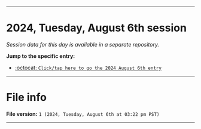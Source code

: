
***

# 2024, Tuesday, August 6th session

_Session data for this day is available in a separate repository._

**Jump to the specific entry:**

- [:octocat: `Click/tap here to go the 2024 August 6th entry`](https://github.com/seanpm2001/SeansLifeArchive_Images_TinyTower_Y2024/tree/SeansLifeArchive_Images_TinyTower_Y2024_Main-dev/2024/08_August/06/)

***

# File info

**File version:** `1 (2024, Tuesday, August 6th at 03:22 pm PST)`

***

